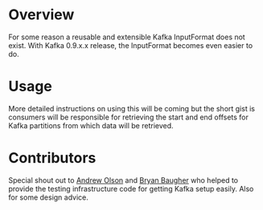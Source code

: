 Overview
========

For some reason a reusable and extensible Kafka InputFormat does not exist.  With Kafka 0.9.x.x release,
the InputFormat becomes even easier to do.


Usage
=========

More detailed instructions on using this will be coming but the short gist is consumers will be responsible for
retrieving the start and end offsets for Kafka partitions from which data will be retrieved. 


Contributors
========

Special shout out to [Andrew Olson](https://github.com/noslowerdna) and [Bryan Baugher](https://github.com/bbaugher) who
helped to provide the testing infrastructure code for getting Kafka setup easily.  Also for some design advice.
